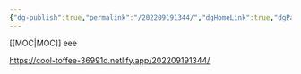```yaml
---
{"dg-publish":true,"permalink":"/202209191344/","dgHomeLink":true,"dgPassFrontmatter":false}
---
```


[[MOC|MOC]]
eee

https://cool-toffee-36991d.netlify.app/202209191344/
